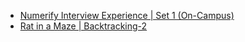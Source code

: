  - [Numerify Interview Experience |  Set 1 (On-Campus)](https://www.geeksforgeeks.org/numerify-interview-experience-set-1-on-campus/)
- [Rat in a Maze | Backtracking-2](https://www.geeksforgeeks.org/rat-in-a-maze-backtracking-2/)